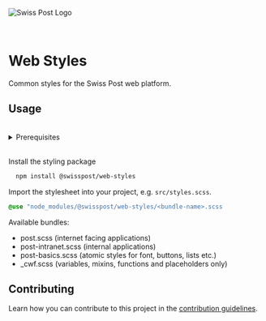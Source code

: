 ![Swiss Post Logo](https://www.post.ch/-/media/portal-opp/global/logos/logo---die-post.svg?vs=2&sc_lang=en)

<br>

# Web Styles

Common styles for the Swiss Post web platform.

## Usage

<br>
<details>
  <summary>Prerequisites</summary>
  
  In order to be able to use `npm` commands, [node.js](https://nodejs.org/en/) needs to be installed on your machine.

  The `scss` files in our styling package make use of the latest features of Sass. If you are planning to compile the .scss files in your project, be sure to use an up to date version of the latest Sass implementation ([dart-sass](https://sass-lang.com/dart-sass), `npm i sass@latest`). LibSass or Ruby Sass are not supported. If you can not meet this prerequisite, you can still use the precompiled CSS files included in the styling package.
</details>
<br>

Install the styling package
```bash
  npm install @swisspost/web-styles
```

Import the stylesheet into your project, e.g. `src/styles.scss`.
```scss
@use "node_modules/@swisspost/web-styles/<bundle-name>.scss
```

Available bundles:
- post.scss (internet facing applications)
- post-intranet.scss (internal applications)
- post-basics.scss (atomic styles for font, buttons, lists etc.)
- _cwf.scss (variables, mixins, functions and placeholders only)


## Contributing

Learn how you can contribute to this project in the [contribution guidelines](./CONTRIBUTING.md).
